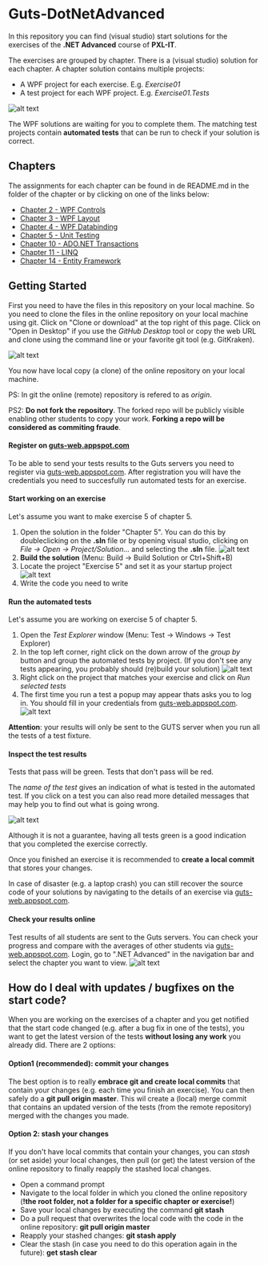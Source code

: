 # Guts-DotNetAdvanced
In this repository you can find (visual studio) start solutions for the exercises of the **.NET Advanced** course of **PXL-IT**.

The exercises are grouped by chapter. There is a (visual studio) solution for each chapter.
A chapter solution contains multiple projects:
- A WPF project for each exercise. E.g. *Exercise01*
- A test project for each WPF project. E.g. *Exercise01.Tests*

![alt text][img_projects]

The WPF solutions are waiting for you to complete them.
The matching test projects contain **automated tests** that can be run to check if your solution is correct.

## Chapters
The assignments for each chapter can be found in de README.md in the folder of the chapter or by clicking on one of the links below:
* [Chapter 2 - WPF Controls](Chapter2_WPF_Controls/README.md)
* [Chapter 3 - WPF Layout](Chapter3_WPF_Layout/README.md)
* [Chapter 4 - WPF Databinding](Chapter4_WPF_Databinding/README.md)
* [Chapter 5 - Unit Testing](Chapter5_Unit_Testing/README.md)
* [Chapter 10 - ADO.NET Transactions](Chapter10_ADO_Transactions/README.md)
* [Chapter 11 - LINQ](Chapter11_Linq/README.md)
* [Chapter 14 - Entity Framework](Chapter14_Entity_Framework/README.md)

## Getting Started

First you need to have the files in this repository on your local machine. 
So you need to clone the files in the online repository on your local machine using git.
Click on "Clone or download" at the top right of this page.
Click on "Open in Desktop" if you use the *GitHub Desktop* tool or copy the web URL and clone using the command line or your favorite git tool (e.g. GitKraken).

![alt text][img_clone]

You now have local copy (a clone) of the online repository on your local machine. 

PS: In git the online (remote) repository is refered to as *origin*. 

PS2: **Do not fork the repository**. 
The forked repo will be publicly visible enabling other students to copy your work. 
**Forking a repo will be considered as commiting fraude**.

#### Register on [guts-web.appspot.com](https://guts-web.appspot.com)
To be able to send your tests results to the Guts servers you need to register via [guts-web.appspot.com](https://guts-web.appspot.com/register).
After registration you will have the credentials you need to succesfully run automated tests for an exercise.

#### Start working on an exercise
Let's assume you want to make exercise 5 of chapter 5.
1. Open the solution in the folder "Chapter 5". You can do this by doubleclicking on the **.sln** file or by opening visual studio, clicking on *File -> Open -> Project/Solution...* and selecting the **.sln** file.
![alt text][img_open_solution]
2. **Build the solution** (Menu: Build -> Build Solution or Ctrl+Shift+B)
3. Locate the project "Exercise 5" and set it as your startup project
![alt text][img_startup_project]
4. Write the code you need to write

#### Run the automated tests
Let's assume you are working on exercise 5 of chapter 5.
1. Open the *Test Explorer* window (Menu: Test -> Windows -> Test Explorer)
2. In the top left corner, right click on the down arrow of the *group by* button and group the automated tests by project. (If you don't see any tests appearing, you probably should (re)build your solution)
![alt text][img_group_tests]
3. Right click on the project that matches your exercise and click on *Run selected tests*
4. The first time you run a test a popup may appear thats asks you to log in. You should fill in your credentials from [guts-web.appspot.com](https://guts-web.appspot.com).
![alt text][img_login_vs]

**Attention**: your results will only be sent to the GUTS server when you run all the tests of a test fixture.

#### Inspect the test results
Tests that pass will be green. Tests that don't pass will be red. 

The *name of the test* gives an indication of what is tested in the automated test.
If you click on a test you can also read more detailed messages that may help you to find out what is going wrong.

![alt text][img_test_detail]

Although it is not a guarantee, having all tests green is a good indication that you completed the exercise correctly.

Once you finished an exercise it is recommended to **create a local commit** that stores your changes.

In case of disaster (e.g. a laptop crash) you can still recover the source code of your solutions by navigating to the details of an exercise via [guts-web.appspot.com](https://guts-web.appspot.com).

#### Check your results online
Test results of all students are sent to the Guts servers.
You can check your progress and compare with the averages of other students via [guts-web.appspot.com](https://guts-web.appspot.com).
Login, go to ".NET Advanced" in the navigation bar and select the chapter you want to view.
![alt text][img_chapter_contents]

## How do I deal with updates / bugfixes on the start code?
When you are working on the exercises of a chapter and you get notified that the start code changed (e.g. after a bug fix in one of the tests), you want to get the latest version of the tests **without losing any work** you already did.
There are 2 options:

#### Option1 (recommended): commit your changes
The best option is to really **embrace git and create local commits** that contain your changes (e.g. each time you finish an exercise). 
You can then safely do a **git pull origin master**. 
This wil create a (local) merge commit that contains an updated version of the tests (from the remote repository) merged with the changes you made. 

#### Option 2: stash your changes
If you don't have local commits that contain your changes, you can *stash* (or set aside) your local changes, then pull (or get) the latest version of the online repository to finally reapply the stashed local changes.
* Open a command prompt
* Navigate to the local folder in which you cloned the online repository (**!the root folder, not a folder for a specific chapter or exercise!**)
* Save your local changes by executing the command **git stash**
* Do a pull request that overwrites the local code with the code in the online repository: **git pull origin master**
* Reapply your stashed changes: **git stash apply**
* Clear the stash (in case you need to do this operation again in the future): **get stash clear**


[img_projects]:Images/projects.png "Solution for chapter five with its projects"
[img_download]:Images/download.png "Download repository"
[img_fork]:Images/fork.png "Fork repository"
[img_clone]:Images/clone.png "Clone repository"
[img_open_solution]:Images/open_solution.png "Open solution"
[img_startup_project]:Images/startup_project.png "Choose startup project"
[img_group_tests]:Images/group_tests.png "Group tests by project"
[img_test_detail]:Images/test_detail.png "Details of a test result"
[img_login_vs]:Images/login_vs.png "Visual studio login"
[img_chapter_contents]:Images/chaptercontents.png "Chapter contents"